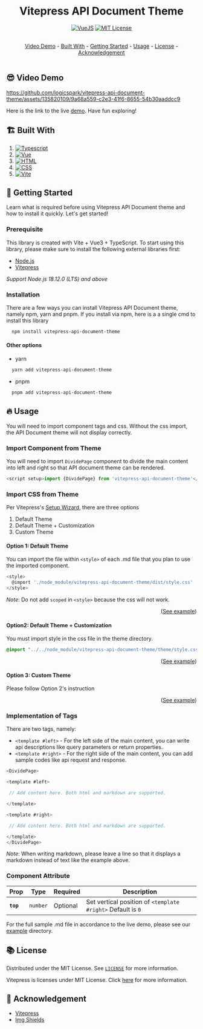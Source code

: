 <a id="readme-top"></a>

<div align="center">
  <h1>Vitepress API Document Theme</h1>

[![VueJS](https://img.shields.io/badge/VueJS-3.0.x-%2341B883)][vue-url]
[![MIT License](https://img.shields.io/badge/License-MIT-green.svg)](https://github.com/logicspark/awesome-social-button/blob/main/LICENSE)

</div>
<br/>
<div align="center">
  <a href="#sunglasses_video-demo">Video Demo</a> - 
  <a href="#building_construction-built-with">Built With</a> - 
  <a href="#rocket-getting-started">Getting Started</a> - 
  <a href="#fire-usage">Usage</a> -
  <a href="#books-license">License</a> -
  <a href="#pray-acknowledgement">Acknowledgement</a>
</div>

<br/>

## :sunglasses: Video Demo

https://github.com/logicspark/vitepress-api-document-theme/assets/135820109/9a68a559-c2e3-41f6-8655-54b30aaddcc9

Here is the link to the live [demo](). Have fun exploring!

## :building_construction: Built With

1. [![Typescript][typescript]][typescript-url]
2. [![Vue][vue]][vue-url]
3. [![HTML][html]][html-url]
4. [![CSS][css]][css-url]
5. [![Vite][vite]][vite-url]

## :rocket: Getting Started

Learn what is required before using Vitepress API Document theme and how to install it quickly. Let's get started!

### Prerequisite

This library is created with Vite + Vue3 + TypeScript. To start using this library, please make sure to install the following external libraries first:

- [Node.js](https://nodejs.org/en)
- [Vitepress](https://vitepress.dev/)

_Support Node.js 18.12.0 (LTS) and above_

### Installation

There are a few ways you can install Vitepress API Document theme, namely npm, yarn and pnpm. If you install via npm, here is a a single cmd to install this library

```sh
  npm install vitepress-api-document-theme
```

#### Other options

- yarn

```sh
  yarn add vitepress-api-document-theme
```

- pnpm

```sh
  pnpm add vitepress-api-document-theme
```

## :fire: Usage

You will need to import component tags and css. Without the css import, the API Document theme will not display correctly.

### Import Component from Theme

You will need to import `DividePage` component to divide the main content into left and right so that API document theme can be rendered.

```js
<script setup>import {DividePage} from 'vitepress-api-document-theme'</script>
```

### Import CSS from Theme

Per Vitepress's [Setup Wizard](https://vitepress.dev/guide/getting-started#setup-wizard), there are three options

1. Default Theme
2. Default Theme + Customization
3. Custom Theme

#### Option 1: Default Theme

You can import the file within `<style>` of each .md file that you plan to use the imported component.

```js
<style>
  @import './node_module/vitepress-api-document-theme/dist/style.css'
</style>
```

_Note_: Do not add `scoped` in `<style>` because the css will not work.

<div align="right">

([See example](https://github.com/logicspark/vitepress-api-document-theme/blob/main/example/default-theme/index.md?plain=1))

</div>

#### Option2: Default Theme + Customization

You must import style in the css file in the theme directory.

```css
@import "../../node_module/vitepress-api-document-theme/theme/style.css";
```

<div align="right">

([See example](https://github.com/logicspark/vitepress-api-document-theme/blob/main/example/default-theme-and-custom/.vitepress/theme/style.css))

</div>

#### Option 3: Custom Theme

Please follow Option 2's instruction

<div align="right">

([See example](https://github.com/logicspark/vitepress-api-document-theme/blob/main/example/custom-theme/.vitepress/theme/style.css))

</div>

### Implementation of Tags

There are two tags, namely:

- `<template #left>` - For the left side of the main content, you can write api descriptions like query parameters or return properties.
- `<template #right>` - For the right side of the main content, you can add sample codes like api request and response.

```js
<DividePage>

<template #left>

 // Add content here. Both html and markdown are supported.

</template>

<template #right>

 // Add content here. Both html and markdown are supported.

</template>
</DividePage>
```

_Note_: When writing markdown, please leave a line so that it displays a markdown instead of text like the example above.

### Component Attribute

| Prop      | Type     | Required | Description                                                 |
| --------- | -------- | -------- | ----------------------------------------------------------- |
| **`top`** | `number` | Optional | Set vertical position of `<template #right>` Default is `0` |

For the full sample .md file in accordance to the live demo, please see our [example](https://github.com/logicspark/vitepress-api-document-theme/tree/main/example/default-theme-and-custom) directory.

## :books: License

Distributed under the MIT License. See [`LICENSE`](https://github.com/logicspark/vitepress-api-document-theme/blob/main/LICENSE) for more information.

Vitepress is licenses under MIT License. Click [here](https://github.com/vuejs/vitepress/blob/main/LICENSE) for more information.

## :pray: Acknowledgement

- [Vitepress](https://vitepress.dev/)
- [Img Shields](https://shields.io)

[Vitepress-url]: https://vitepress.dev/
[TypeScript]: https://img.shields.io/badge/typescript-007ACC?style=for-the-badge&logo=typescript&logoColor=white
[typescript-url]: https://www.typescriptlang.org/
[Html]: https://img.shields.io/badge/html5-%23E34F26.svg?style=for-the-badge&logo=html5&logoColor=white
[html-url]: https://www.w3schools.com/html/
[Css]: https://img.shields.io/badge/css3-%231572B6.svg?style=for-the-badge&logo=css3&logoColor=white
[css-url]: https://www.w3schools.com/css/
[Vue]: https://img.shields.io/badge/vue.js-42B883?style=for-the-badge&logo=vuedotjs&logoColor=white
[Vue-url]: https://vuejs.org/
[Vite]: https://img.shields.io/badge/vite-%23646CFF.svg?style=for-the-badge&logo=vite&logoColor=white
[vite-url]: https://vitejs.dev/
[package-url]: https://www.npmjs.com/package/awesome-social-button
